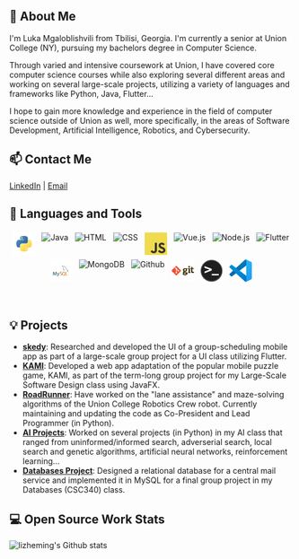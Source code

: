 ## 👋 About Me

I'm Luka Mgaloblishvili from Tbilisi, Georgia. I'm currently a senior at Union College (NY), pursuing my bachelors degree in Computer Science. 

Through varied and intensive coursework at Union, I have covered core computer science courses while also exploring several different areas and working on several large-scale projects, utilizing a variety of languages and frameworks like Python, Java, Flutter...

I hope to gain more knowledge and experience in the field of computer science outside of Union as well, more specifically, in the areas of Software Development, Artificial Intelligence, Robotics, and Cybersecurity.

## 📫 Contact Me

[LinkedIn](https://www.linkedin.com/in/luka-mgaloblishvili/) | [Email](mailto:mgalobll@union.edu)

## 🧰 Languages and Tools

<!-- 
<p align="center">
<img src="https://raw.githubusercontent.com/github/explore/80688e429a7d4ef2fca1e82350fe8e3517d3494d/topics/python/python.png" alt="Python" height="40" style="vertical-align:top; margin:4px">
<img src="" alt="Java" height="40" style="vertical-align:top; margin:4px">
<img src="" alt="HTML" height="40" style="vertical-align:top; margin:4px">
<img src="" alt="CSS" height="40" style="vertical-align:top; margin:4px">
<img src="https://raw.githubusercontent.com/github/explore/80688e429a7d4ef2fca1e82350fe8e3517d3494d/topics/javascript/javascript.png" alt="Javascript" height="40" style="vertical-align:top; margin:4px">
<img src="" alt="Flutter" height="40" style="vertical-align:top; margin:4px">
<img src="https://raw.githubusercontent.com/github/explore/80688e429a7d4ef2fca1e82350fe8e3517d3494d/topics/mysql/mysql.png" alt="MySQL" height="40" style="vertical-align:top; margin:4px">
<img src="https://cdn-icons-png.flaticon.com/512/5968/5968866.png" alt="Github" height="40" style="vertical-align:top; margin:4px">
<img src="https://raw.githubusercontent.com/github/explore/80688e429a7d4ef2fca1e82350fe8e3517d3494d/topics/git/git.png" alt="Git" height="40" style="vertical-align:top; margin:4px">
<img src="https://raw.githubusercontent.com/github/explore/80688e429a7d4ef2fca1e82350fe8e3517d3494d/topics/terminal/terminal.png" alt="Terminal" height="40" style="vertical-align:top; margin:4px">
<img src="https://raw.githubusercontent.com/github/explore/80688e429a7d4ef2fca1e82350fe8e3517d3494d/topics/visual-studio-code/visual-studio-code.png" alt="VS Code" height="40" style="vertical-align:top; margin:4px">
</p>
-->

<p align="center">
  <img src="https://raw.githubusercontent.com/github/explore/80688e429a7d4ef2fca1e82350fe8e3517d3494d/topics/python/python.png" alt="Python" height="40" style="vertical-align:top; margin:4px">
  <img src="https://cdn.iconscout.com/icon/free/png-512/java-43-569305.png" alt="Java" height="40" style="vertical-align:top; margin:4px">
  <img src="https://icon-library.com/images/html-icon/html-icon-28.jpg" alt="HTML" height="40" style="vertical-align:top; margin:4px">
  <img src="https://cdn.iconscout.com/icon/free/png-512/css-37-226088.png" alt="CSS" height="40" style="vertical-align:top; margin:4px">
  <img src="https://raw.githubusercontent.com/github/explore/80688e429a7d4ef2fca1e82350fe8e3517d3494d/topics/javascript/javascript.png" alt="Javascript" height="40" style="vertical-align:top; margin:4px">
  <img src="https://vuejs.org/images/logo.png" alt="Vue.js" height="40" style="vertical-align:top; margin:4px">
  <img src="https://cdn.iconscout.com/icon/free/png-512/node-js-1-1174935.png" alt="Node.js" height="40" style="vertical-align:top; margin:4px">
  <img src="https://cdn.iconscout.com/icon/free/png-512/flutter-2038877-1720090.png" alt="Flutter" height="40" style="vertical-align:top; margin:4px">
  <img src="https://raw.githubusercontent.com/github/explore/80688e429a7d4ef2fca1e82350fe8e3517d3494d/topics/mysql/mysql.png" alt="MySQL" height="40" style="vertical-align:top; margin:4px">
  <img src="https://cdn.icon-icons.com/icons2/2415/PNG/512/mongodb_original_logo_icon_146424.png" alt="MongoDB" height="40" style="vertical-align:top; margin:4px">
  <img src="https://cdn-icons-png.flaticon.com/512/25/25231.png" alt="Github" height="40" style="vertical-align:top; margin:4px">
  <img src="https://raw.githubusercontent.com/github/explore/80688e429a7d4ef2fca1e82350fe8e3517d3494d/topics/git/git.png" alt="Git" height="40" style="vertical-align:top; margin:4px">
  <img src="https://raw.githubusercontent.com/github/explore/80688e429a7d4ef2fca1e82350fe8e3517d3494d/topics/terminal/terminal.png" alt="Terminal" height="40" style="vertical-align:top; margin:4px">
  <img src="https://raw.githubusercontent.com/github/explore/80688e429a7d4ef2fca1e82350fe8e3517d3494d/topics/visual-studio-code/visual-studio-code.png" alt="VS Code" height="40" style="vertical-align:top; margin:4px">
</p>


<br />

## 💡 Projects

- [**skedy**](https://github.com/skeddyapp/app): Researched and developed the UI of a group-scheduling mobile app as part of a large-scale group project for a UI class utilizing Flutter.
- [**KAMI**](https://github.com/mgalobll/csc-260-project2): Developed a web app adaptation of the popular mobile puzzle game, KAMI, as part of the term-long group project for my Large-Scale Software Design class using JavaFX.
- [**RoadRunner**](https://github.com/Union-College-Robotics-Crew/RoadRunner_Winter2023): Have worked on the "lane assistance" and maze-solving algorithms of the Union College Robotics Crew robot. Currently maintaining and updating the code as Co-President and Lead Programmer (in Python).
- [**AI Projects**](https://github.com/mgalobll/csc-320): Worked on several projects (in Python) in my AI class that ranged from uninformed/informed search, adverserial search, local search and genetic algorithms, artificial neural networks, reinforcement learning...
- [**Databases Project**](https://github.com/mgalobll/csc-340-project): Designed a relational database for a central mail service and implemented it in MySQL for a final group project in my Databases (CSC340) class.

## 💻 Open Source Work Stats


![lizheming's Github stats](https://github-readme-stats.vercel.app/api?username=mgalobll&show_icons=true)

<!--
**mgalobll/mgalobll** is a ✨ _special_ ✨ repository because its `README.md` (this file) appears on your GitHub profile.

Here are some ideas to get you started:

- 🔭 I’m currently working on ...
- 🌱 I’m currently learning ...
- 👯 I’m looking to collaborate on ...
- 🤔 I’m looking for help with ...
- 💬 Ask me about ...
- 📫 How to reach me: ...
- 😄 Pronouns: ...
- ⚡ Fun fact: ...
-->


